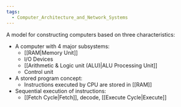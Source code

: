 ```yaml
---
tags:
  - Computer_Architecture_and_Network_Systems
---
```

A model for constructing computers based on three characteristics:
- A computer with 4 major subsystems:
	- [[RAM|Memory Unit]]
	- I/O Devices
	- [[Arithmetic & Logic unit (ALU)|ALU Processing Unit]]
	- Control unit
- A stored program concept:
	- Instructions executed by CPU are stored in [[RAM]]
- Sequential execution of instructions:
	- [[Fetch Cycle|Fetch]], decode, [[Execute Cycle|Execute]]